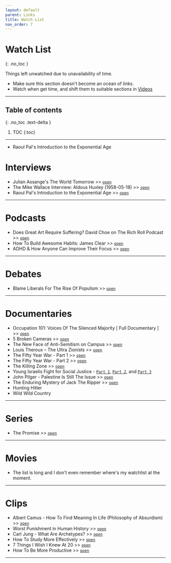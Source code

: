 ```yaml
---
layout: default
parent: Links
title: Watch List
nav_order: 7
---
```


# Watch List
{: .no_toc }

Things left unwatched due to unavailability of time.

- Make sure this section doesn't become an ocean of links.
- Watch when get time, and shift them to suitable sections in [Videos](../../../docs/links/videos)

---

## Table of contents
{: .no_toc .text-delta }

1. TOC
{:toc}

---

- Raoul Pal's Introduction to the Exponential Age

# Interviews

- Julian Assange's The World Tomorrow >> [`open`](https://www.youtube.com/watch?v=GDLXPpooA18)
- The Mike Wallace Interview: Aldous Huxley (1958-05-18) >> [`open`](https://www.youtube.com/watch?v=1ePNGa0m3XA)
- Raoul Pal's Introduction to the Exponential Age >> [`open`](https://www.youtube.com/watch?v=0tJrla31t8I)

---

# Podcasts

- Does Great Art Require Suffering? David Choe on The Rich Roll Podcast >> [`open`](https://www.youtube.com/watch?v=CvHFWwVZKoI)
- How To Build Awesome Habits: James Clear >> [`open`](https://www.youtube.com/watch?v=s9uDVVWN_ZE)
- ADHD & How Anyone Can Improve Their Focus  >> [`open`](https://www.youtube.com/watch?v=hFL6qRIJZ_Y)

---

# Debates

- Blame Liberals For The Rise Of Populism >> [`open`](https://www.youtube.com/watch?v=J2sOCD1Q3oI)

---

# Documentaries

- Occupation 101: Voices Of The Silenced Majority [ Full Documentary ]  >> [`open`](https://www.youtube.com/watch?v=KuxlBjMXvXs)
- 5 Broken Cameras >> [`open`](https://www.youtube.com/watch?v=TZU9hYIgXZw)
- The New Face of Anti-Semitism on Campus >> [`open`](https://www.youtube.com/watch?v=tNDCcsH_wgU&t=1s)
- Louis Theroux – The Ultra Zionists >> [`open`](https://vimeo.com/102569427)
- The Fifty Year War - Part 1 >> [`open`](https://www.youtube.com/watch?v=fSAD9pS8NIw)
- The Fifty Year War - Part 2 >> [`open`](https://www.youtube.com/watch?v=MtLorIXCcz4)
- The Killing Zone >> [`open`](https://topdocumentaryfilms.com/dispatches-the-killing-zone/)
- Young Israelis Fight for Social Justice - [`Part 1`](https://www.youtube.com/watch?v=GKzdVCYXx-Y), [`Part 2`](https://www.youtube.com/watch?v=lbCEwmCwvxk), and [`Part 3`](https://www.youtube.com/watch?v=rKgeyYr6RQY)
- John Pilger - Palestine Is Still The Issue >> [`open`](https://www.youtube.com/watch?v=AYF0td7Ykus)
- The Enduring Mystery of Jack The Ripper >> [`open`](https://www.youtube.com/watch?v=lADBHDg-JtA)
- Hunting Hitler
- Wild Wild Country

---

# Series

- The Promise >> [`open`](https://www.imdb.com/title/tt1692202/)

---

# Movies

- The list is long and I don't even remember where's my watchlist at the moment.

---

# Clips

- Albert Camus - How To Find Meaning In Life (Philosophy of Absurdism) >> [`open`](https://www.youtube.com/watch?v=TkhLRaQ3k0U)
- Worst Punishment in Human History >> [`open`](https://www.youtube.com/watch?v=c1DVNpxfXa8)
- Carl Jung - What Are Archetypes? >> [`open`](https://www.youtube.com/watch?v=wywUQc-4Opk)
- How To Study More Effectively >> [`open`](https://www.youtube.com/watch?v=MlJdMr3O5J4)
- 7 Things I Wish I Knew At 20 >> [`open`](https://www.youtube.com/watch?v=lUqIPo4DDHE)
- How To Be More Productive >> [`open`](https://www.youtube.com/watch?v=lbtte7iTS9g)

---
